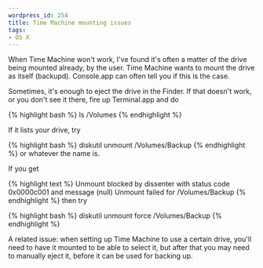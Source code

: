 ```yaml
--- 
wordpress_id: 254
title: Time Machine mounting issues
tags: 
- OS X
---
```

When Time Machine won't work, I've found it's often a matter of the drive being mounted already, by the user. Time Machine wants to mount the drive as itself (backupd). Console.app can often tell you if this is the case.

Sometimes, it's enough to eject the drive in the Finder. If that doesn't work, or you don't see it there, fire up Terminal.app and do

{% highlight bash %}
ls /Volumes
{% endhighlight %}

If it lists your drive, try

{% highlight bash %}
diskutil unmount /Volumes/Backup
{% endhighlight %}
or whatever the name is.

If you get

{% highlight text %}
Unmount blocked by dissenter with status code 0x0000c001 and message (null)
Unmount failed for /Volumes/Backup
{% endhighlight %}
then try

{% highlight bash %}
diskutil unmount force /Volumes/Backup
{% endhighlight %}

A related issue: when setting up Time Machine to use a certain drive, you'll need to have it mounted to be able to select it, but after that you may need to manually eject it, before it can be used for backing up.
